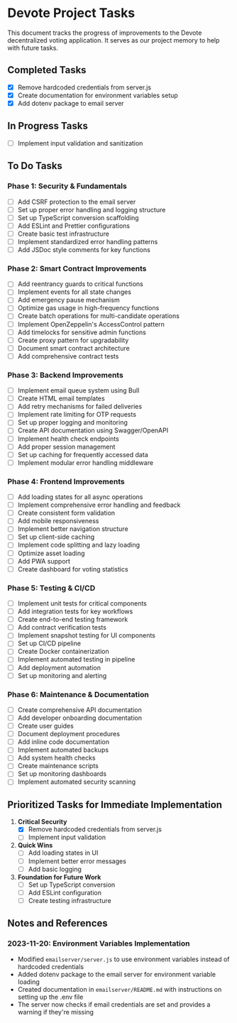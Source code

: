 # Devote Project Tasks

This document tracks the progress of improvements to the Devote decentralized voting application. It serves as our project memory to help with future tasks.

## Completed Tasks
- [x] Remove hardcoded credentials from server.js
- [x] Create documentation for environment variables setup
- [x] Add dotenv package to email server

## In Progress Tasks
- [ ] Implement input validation and sanitization

## To Do Tasks

### Phase 1: Security & Fundamentals
- [ ] Add CSRF protection to the email server
- [ ] Set up proper error handling and logging structure
- [ ] Set up TypeScript conversion scaffolding
- [ ] Add ESLint and Prettier configurations
- [ ] Create basic test infrastructure
- [ ] Implement standardized error handling patterns
- [ ] Add JSDoc style comments for key functions

### Phase 2: Smart Contract Improvements
- [ ] Add reentrancy guards to critical functions
- [ ] Implement events for all state changes
- [ ] Add emergency pause mechanism
- [ ] Optimize gas usage in high-frequency functions
- [ ] Create batch operations for multi-candidate operations
- [ ] Implement OpenZeppelin's AccessControl pattern
- [ ] Add timelocks for sensitive admin functions
- [ ] Create proxy pattern for upgradability
- [ ] Document smart contract architecture
- [ ] Add comprehensive contract tests

### Phase 3: Backend Improvements
- [ ] Implement email queue system using Bull
- [ ] Create HTML email templates
- [ ] Add retry mechanisms for failed deliveries
- [ ] Implement rate limiting for OTP requests
- [ ] Set up proper logging and monitoring
- [ ] Create API documentation using Swagger/OpenAPI
- [ ] Implement health check endpoints
- [ ] Add proper session management
- [ ] Set up caching for frequently accessed data
- [ ] Implement modular error handling middleware

### Phase 4: Frontend Improvements
- [ ] Add loading states for all async operations
- [ ] Implement comprehensive error handling and feedback
- [ ] Create consistent form validation
- [ ] Add mobile responsiveness
- [ ] Implement better navigation structure
- [ ] Set up client-side caching
- [ ] Implement code splitting and lazy loading
- [ ] Optimize asset loading
- [ ] Add PWA support
- [ ] Create dashboard for voting statistics

### Phase 5: Testing & CI/CD
- [ ] Implement unit tests for critical components
- [ ] Add integration tests for key workflows
- [ ] Create end-to-end testing framework
- [ ] Add contract verification tests
- [ ] Implement snapshot testing for UI components
- [ ] Set up CI/CD pipeline
- [ ] Create Docker containerization
- [ ] Implement automated testing in pipeline
- [ ] Add deployment automation
- [ ] Set up monitoring and alerting

### Phase 6: Maintenance & Documentation
- [ ] Create comprehensive API documentation
- [ ] Add developer onboarding documentation
- [ ] Create user guides
- [ ] Document deployment procedures
- [ ] Add inline code documentation
- [ ] Implement automated backups
- [ ] Add system health checks
- [ ] Create maintenance scripts
- [ ] Set up monitoring dashboards
- [ ] Implement automated security scanning

## Prioritized Tasks for Immediate Implementation

1. **Critical Security**
   - [x] Remove hardcoded credentials from server.js
   - [ ] Implement input validation

2. **Quick Wins**
   - [ ] Add loading states in UI
   - [ ] Implement better error messages
   - [ ] Add basic logging

3. **Foundation for Future Work**
   - [ ] Set up TypeScript conversion
   - [ ] Add ESLint configuration
   - [ ] Create testing infrastructure

## Notes and References

### 2023-11-20: Environment Variables Implementation
- Modified `emailserver/server.js` to use environment variables instead of hardcoded credentials
- Added dotenv package to the email server for environment variable loading
- Created documentation in `emailserver/README.md` with instructions on setting up the .env file
- The server now checks if email credentials are set and provides a warning if they're missing 